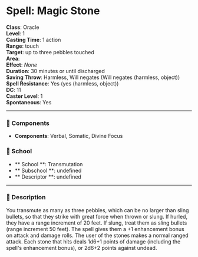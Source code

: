 
# Spell: Magic Stone
**Class**: Oracle  
**Level**: 1  
**Casting Time**: 1 action  
**Range**: touch  
**Target**: up to three pebbles touched  
**Area**:   
**Effect**: _None_  
**Duration**: 30 minutes or until discharged  
**Saving Throw**: Harmless, Will negates (Will negates (harmless, object))  
**Spell Resistance**: Yes (yes (harmless, object))  
**DC**: 11  
**Caster Level**: 1  
**Spontaneous**: Yes

---

### 🔮 Components
- **Components**: Verbal, Somatic, Divine Focus

### 🏫 School
- ** School **: Transmutation
- ** Subschool **: undefined
- ** Descriptor **: undefined
---

### 📜 Description
You transmute as many as three pebbles, which can be no larger than sling bullets, so that they strike with great force when thrown or slung. If hurled, they have a range increment of 20 feet. If slung, treat them as sling bullets (range increment 50 feet). The spell gives them a +1 enhancement bonus on attack and damage rolls. The user of the stones makes a normal ranged attack. Each stone that hits deals 1d6+1 points of damage (including the spell's enhancement bonus), or 2d6+2 points against undead.
